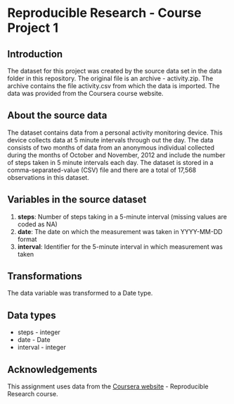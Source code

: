 # Reproducible Research - Course Project 1

## Introduction

The dataset for this project was created by the source data set in the data folder in this repository. The original file is an archive - activity.zip. The archive contains the file activity.csv from which the data is imported. The data was provided from the Coursera course website. 

## About the source data

The dataset contains data from a personal activity monitoring device. This device collects data at 5 minute intervals through out the day. The data consists of two months of data from an anonymous individual collected during the months of October and November, 2012 and include the number of steps taken in 5 minute intervals each day. The dataset is stored in a comma-separated-value (CSV) file and there are a total of 17,568 observations in this dataset.

## Variables in the source dataset

<ol>
<li><b>steps</b>: Number of steps taking in a 5-minute interval (missing values are coded as NA) </li>
<li><b>date</b>: The date on which the measurement was taken in YYYY-MM-DD format</li>
<li><b>interval</b>: Identifier for the 5-minute interval in which measurement was taken</li>
</ol>

## Transformations

The data variable was transformed to a Date type.

## Data types

* steps - integer
* date - Date
* interval - integer


## Acknowledgements

This assignment uses data from the <a href="https://www.coursera.org/">Coursera website</a> - Reproducible Research course.








